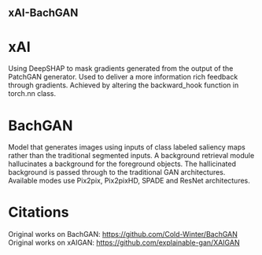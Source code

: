 ## xAI-BachGAN

# xAI
Using DeepSHAP to mask gradients generated from the output of the PatchGAN generator. Used to deliver a more information rich feedback through gradients.
Achieved by altering the backward_hook function in torch.nn class.

# BachGAN
Model that generates images using inputs of class labeled saliency maps rather than the traditional segmented inputs. A background retrieval module hallucinates a background for the foreground objects. The hallicinated background is passed through to the traditional GAN architectures. Available modes use Pix2pix, Pix2pixHD, SPADE and ResNet architectures.

# Citations
Original works on BachGAN: https://github.com/Cold-Winter/BachGAN
Original works on xAIGAN: https://github.com/explainable-gan/XAIGAN
